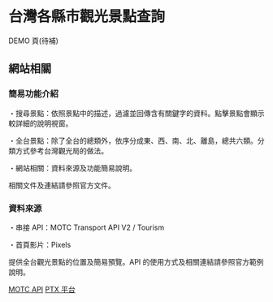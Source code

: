 # 台灣各縣市觀光景點查詢

DEMO 頁(待補)

## 網站相關

### 簡易功能介紹

・搜尋景點：依照景點中的描述，過濾並回傳含有關鍵字的資料。點擊景點會顯示較詳細的說明視窗。

・全台景點：除了全台的總類外，依序分成東、西、南、北、離島，總共六類。分類方式參考台灣觀光局的做法。

・網站相關：資料來源及功能簡易說明。

相關文件及連結請參照官方文件。

### 資料來源

・串接 API：MOTC Transport API V2 / Tourism

・首頁影片：Pixels

提供全台觀光景點的位置及簡易預覽。API 的使用方式及相關連結請參照官方範例說明。

[MOTC API](https://ptx.transportdata.tw/MOTC?t=Tourism&v=2#)
[PTX 平台](https://ptx.transportdata.tw/PTX/)
